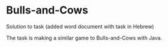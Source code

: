 # Bulls-and-Cows
Solution to task (added word document with task in Hebrew)

The task is making a similar game to Bulls-and-Cows with Java.
